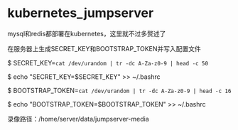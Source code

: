 # kubernetes_jumpserver

mysql和redis都部署在kubernetes，这里就不过多赘述了



在服务器上生成SECRET_KEY和BOOTSTRAP_TOKEN并写入配置文件

$ SECRET_KEY=`cat /dev/urandom | tr -dc A-Za-z0-9 | head -c 50` 

$ echo "SECRET_KEY=$SECRET_KEY" >> ~/.bashrc

$ BOOTSTRAP_TOKEN=`cat /dev/urandom | tr -dc A-Za-z0-9 | head -c 16` 

$ echo "BOOTSTRAP_TOKEN=$BOOTSTRAP_TOKEN" >> ~/.bashrc



录像路径：/home/server/data/jumpserver-media

